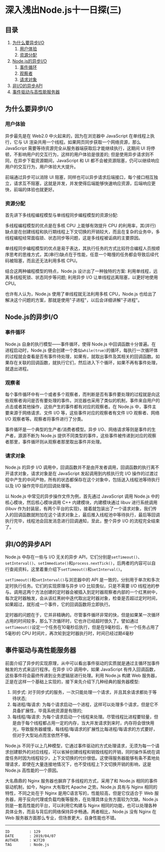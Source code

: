 
# 深入浅出Node.js十一日探(三) #

## 目录 ##

1. [为什么要异步I/O](#href1)
    1. [用户体验](#href1-1)
    2. [资源分配](#href1-2)
2. [Node.js的异步I/O](#href2)
    1. [事件循环](#href2-3)
    2. [观察者](#href2-4)
    3. [请求对象](#href2-5)
3. [非I/O的异步API](#href3)
4. [事件驱动与高性能服务器](#href4)

## <a name="href1">为什么要异步I/O</a> ##

### <a name="href1-1">用户体验</a> ###

异步最先是在 Web2.0 中火起来的，因为在浏览器中 JavaScript 在单线程上执行，它与 UI 渲染共用一个线程。如果网页同步获取一个网络资源，那么 JavaScript 需要等待资源完全从服务器端获取后才能继续执行，这期间 UI 将停顿，不影响用户的交互行为，这样的用户体验是很差的; 但是使用异步请求则不同，在异步下载资源期间，JavaScript 和 UI 都不会被资源阻塞，仍可以继续响应用户的交互行为，用户体验大大提升。

前端通过异步可以消除 UI 阻塞，同样也可以异步请求后端接口，每个接口相互独立，请求互不阻塞，这就是并发，并发使得后端能够快速响应资源，后端响应更快，前端的体验也就更好。

### <a name="href1-2">资源分配</a> ###

首先讲下多线程编程模型与单线程同步编程模型的资源分配:

多线程编程模型的优点是在多核 CPU 上能够有效提升 CPU 的利用率，其(并行)缺点是在创建线程和执行期线程上下文切换的开销较大，而且在复杂的业务中，多线程编程经常面临锁、状态同步等问题，这是多线程被诟病的主要原因。

单线程同步编程模型的优点是易于表达，其执行任务的方式比较符合编程人员按顺序思考的思维方式，其(串行)缺点在于性能，任意一个略慢的任务都会导致后续代码被阻塞，而且还无法利用多核 CPU。

结合这两种编程模型的特点，Node.js 设计出了一种独特的方案: 利用单线程，远离多线程死锁、状态同步等问题; 利用异步 I/O 让单线程远离阻塞，以更好地使用 CPU。

也许有人认为，Node.js 使用了单线程就无法利用多核 CPU，Node.js 也给出了解决这个问题的方案，那就是使用"子进程"，以后会详细讲解"子进程"。

## <a name="href2">Node.js的异步I/O</a> ##

### <a name="href2-3">事件循环</a> ###

Node.js 自身的执行模型——事件循环，使得 Node.js 中回调函数十分普遍。在进程启动时，Node.js 便会创建一个类似`while(true)`的循环，每执行一次循环体的过程就会查看是否有事件待处理，如果有，就取出事件及其相关的回调函数。如果存在关联的回调函数，就执行它们，然后进入下个循环，如果不再有事件处理，就退出进程。

### <a name="href2-4">观察者</a> ###

每个事件循环中有一个或者多个观察者，而判断是否有事件要处理的过程就是向这些观察者询问是否有要处理的事件。浏览器也采用了类似的机制，事件来自用户的点击或者其他操作，这些产生的事件都有对应的观察者。在 Node.js 中，事件主要来源于网络请求、文件 I/O 等，这些事件对应的观察者有文件 I/O 观察者、网络 I/O 观察者等。观察者将事件进行了分类。

事件循环是一个典型的生产者/消费者模型。异步 I/O、网络请求等则是事件的生产者，源源不断为 Node.js 提供不同类型的事件，这些事件被传递到对应的观察者那里，事件循环则从观察者那里取出事件并处理。

### <a name="href2-5">请求对象</a> ###

Node.js 的异步 I/O 调用中，回调函数并不是由开发者调用，回调函数的执行离不开请求对象，请求对象是在 JavaScript 发起调用到内核执行完 I/O 操作的过渡过程中产生的中间产物，所有的状态都保存在这个对象中，包括送入线程池等待执行以及 I/O 操作完毕后的回调处理等。

以 Node.js 中常见的异步操作文件为例，首先通过 JavaScript 调用 Node.js 中的核心模块，然后核心模块调用 C++ 内建模块，内建模块通过 libuv 进行系统调用(libuv 作为封装层，有两个平台的实现)，接着就包装出了一个请求对象，我们传入的回调函数就附加在这个请求对象上，最后推入线程池中等待执行，最后等回调执行完毕，线程池会回发消息进行回调通知，至此，整个异步 I/O 的流程完全结束了。

## <a name="href3">非I/O的异步API</a> ##

Node.js 中存在一些与 I/O 无关的异步 API，它们分别是`setTimeout()`、`setInterval()`、`setImmediate()`和`process.nextTick()`，后两者的内容可以自行查阅资料，这里着重介绍下`setTimeout()`和`setInterval()`。

`setTimeout()`和`setInterval()`与浏览器中的 API 是一致的，分别用于单次和多次定时执行任务。它们的实现原理与异步 I/O 比较类似，只是不需要 I/O 线程池的参与。调用这两个方法创建的定时器会被插入到定时器观察者内部的一个红黑树中，每次定时器触发，会从该红黑树中迭代取出定时器对象，检查是否超过定时时间，如果超过，就形成一个事件，它的回调函数将立即执行。

定时器的问题在于，它并非精确的。尽管事件循环非常的快，但是如果某一次循环占用的时间较多，那么下次循环时，它也许已经超时很久了。譬如通过`setTimeout()`设定一个任务在10毫秒后执行，但是在9毫秒后，有一个任务占用了5毫秒的 CPU 时间片，再次轮到定时器执行时，时间已经过期4毫秒

## <a name="href4">事件驱动与高性能服务器</a> ##

前面介绍了异步的实现原理，从中可以看出事件驱动的实质就是通过主循环加事件触发的方式来运行程序。在异步 I/O 调用中，如果 JavaScript 有传入回调函数，这些事件将会最终传递到业务逻辑层进行处理。利用 Node.js 构建 Web 服务器，正是在这样一个基础上实现的，接下来先介绍下几种经典的服务器模型:

1. 同步式: 对于同步式的服务，一次只能处理一个请求，并且其余请求都处于等待状态;
2. 每进程/每请求: 为每个请求启动一个进程，这样可以处理多个请求，但是它不具备扩展性，毕竟系统资源是有限的;
3. 每线程/每请求: 为每个请求启动一个线程来处理。尽管线程比进程要轻量，但是由于每个线程都占用一定的内存，当大并发请求到来时，内存将会很快用光，导致服务器缓慢，每线程/每请求的扩展性比每进程/每请求的方式要好，但对于大型站点而言依然不够。

Node.js 不同于以上几种模型，它通过事件驱动的方式处理请求，无须为每一个请求创建额外的对应线程，可以省掉创建线程和销毁线程的开销，同时操作系统在调度任务时因为线程较少，上下文切换的代价很低。这使得服务器能够有条不紊地处理请求，即使在大量连接地情况下，也不受线程上下文切换开销的影响，这是 Node.js 高性能的一个原因。

大名鼎鼎的 Nginx 服务器也摒弃了多线程的方式，采用了和 Node.js 相同的事件驱动机制，如今，Nginx 大有取代 Apache 之势。Node.js 具有与 Nginx 相同的特性，不同之处在于 Nginx 是用C语言写的，性能较高，但是它仅适合于 Web 服务器，用于反向代理或负载均衡等服务，在处理具体业务方面较为欠缺。Node.js 则是一套高性能的平台，可以利用它构建与 Nginx 相同的功能，也可以处理各种具体业务，而且与背后的网络保持异步畅通。两者相比，Node.js 没有 Nginx 在 Web 服务器方面那么专业，但场景更大，自身性能也不错。

---

```
ID         : 129
DATE       : 2019/04/07
AUTHER     : WJT20
TAG        : Node.js
```
